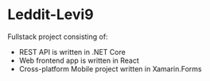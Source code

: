 # Leddit-Levi9

Fullstack project consisting of:
* REST API is written in .NET Core
* Web frontend app is written in React
* Cross-platform Mobile project written in Xamarin.Forms
